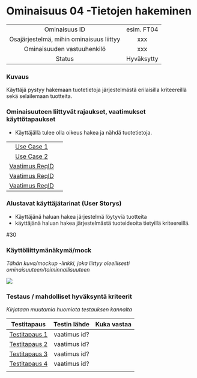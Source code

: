# Ominaisuus 04 -Tietojen hakeminen


| | |
|:-:|:-:|
| Ominaisuus ID |esim. FT04 |
| Osajärjestelmä, mihin ominaisuus liittyy | xxx |
| Ominaisuuden vastuuhenkilö | xxx |
| Status | Hyväksytty |

### Kuvaus

Käyttäjä pystyy hakemaan tuotetietoja järjestelmästä erilaisilla kriteereillä sekä selailemaan tuotteita.


### Ominaisuuteen liittyvät rajaukset, vaatimukset käyttötapaukset

* Käyttäjällä tulee olla oikeus hakea ja nähdä tuotetietoja. 

| | |
|:-:|:-:|
| [Use Case 1](Use_Case_2_Hakeminen.md) | |
| [Use Case 2](se_Case_5_Raportointi.md) | |
| [Vaatimus ReqID]() |  | 
| [Vaatimus ReqID]() |  | 
| [Vaatimus ReqID]() |  | 

### Alustavat käyttäjätarinat (User Storys)

* Käyttäjänä haluan hakea järjestelmä löytyviä tuotteita
* käyttäjänä haluan hakea järjestelmästä tuoteideoita tietyillä kriteereillä.

#30


### Käyttöliittymänäkymä/mock 

*Tähän kuva/mockup -linkki, joka liittyy oleellisesti ominaisuuteen/toiminnallisuuteen*

![](https://openclipart.org/image/300px/svg_to_png/247488/1461589195.png)


### Testaus / mahdolliset hyväksyntä kriteerit 

*Kirjataan muutamia huomiota testauksen kannalta*

| Testitapaus  | Testin lähde  | Kuka vastaa  |
|:-: | :-:|:-:|
| [Testitapaus 1]()  | vaatimus id?   |   |
| [Testitapaus 2]()  | vaatimus id?   |   |
| [Testitapaus 3]()  | vaatimus id?   |   |
| [Testitapaus 4]()  | vaatimus id?   |   |
| | |





